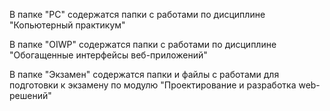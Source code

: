  В папке "PC" содержатся папки с работами по дисциплине "Копьютерный практикум"

 В папке "OIWP" содержатся папки с работами по дисциплине "Обогащенные интерфейсы веб-приложений"

 В папке "Экзамен" содержатся папки и файлы с работами для подготовки к экзамену по модулю "Проектирование и разработка web-решений"
